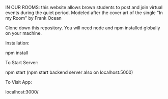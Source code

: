 IN OUR ROOMS:
this website allows brown students to post and join virtual events during the quiet period. Modeled after the cover art of the single "In my Room" by Frank Ocean



Clone down this repository. You will need node and npm installed globally on your machine.

Installation:

npm install

To Start Server:

npm start
(npm start backend server also on localhost:5000)

To Visit App:

localhost:3000/

